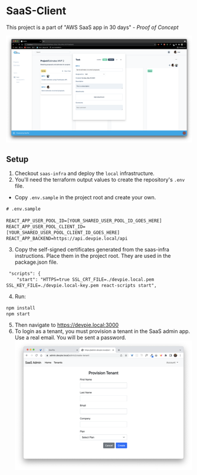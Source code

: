 # SaaS-Client

This project is a part of "AWS SaaS app in 30 days" - _Proof of Concept_

![](docs/img/demo.png)

## Setup

1. Checkout `saas-infra` and deploy the `local` infrastructure.
2. You'll need the terraform output values to create the repository's `.env` file.
- Copy `.env.sample` in the project root and create your own.
```
# .env.sample

REACT_APP_USER_POOL_ID=[YOUR_SHARED_USER_POOL_ID_GOES_HERE]
REACT_APP_USER_POOL_CLIENT_ID=[YOUR_SHARED_USER_POOL_CLIENT_ID_GOES_HERE]
REACT_APP_BACKEND=https://api.devpie.local/api
```
3. Copy the self-signed certificates generated from the saas-infra instructions. Place them in the project root. They are used in the package.json file.
```
 "scripts": {
    "start": "HTTPS=true SSL_CRT_FILE=./devpie.local.pem SSL_KEY_FILE=./devpie.local-key.pem react-scripts start",
```
4. Run:
```
npm install
npm start
```
5. Then navigate to https://devpie.local:3000 
6. To login as a tenant, you must provision a tenant in the SaaS admin app. Use a real email. You will be sent a password.
    ![](docs/img/admin-webapp.png)

